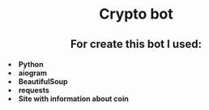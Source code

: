 <h1 align="center">Crypto bot</h1>
<h2 align="center">For create this bot I used:</h2>
<h4>
<li>Python</li>
<li>aiogram</li>
<li>BeautifulSoup</li>
<li>requests</li>
<li>Site with information about coin</li>
</h4>